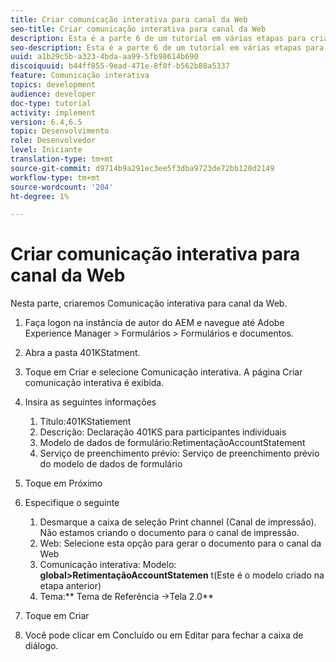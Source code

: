 ```yaml
---
title: Criar comunicação interativa para canal da Web
seo-title: Criar comunicação interativa para canal da Web
description: Esta é a parte 6 de um tutorial em várias etapas para criar seu primeiro documento de comunicações interativas. Nesta parte, criaremos Comunicação interativa para canal da Web.
seo-description: Esta é a parte 6 de um tutorial em várias etapas para criar seu primeiro documento de comunicações interativas. Nesta parte, criaremos Comunicação interativa para canal da Web.
uuid: a1b29c5b-a323-4bda-aa99-5fb98614b690
discoiquuid: b44ff855-9ead-471e-8f0f-b562b88a5337
feature: Comunicação interativa
topics: development
audience: developer
doc-type: tutorial
activity: implement
version: 6.4,6.5
topic: Desenvolvimento
role: Desenvolvedor
level: Iniciante
translation-type: tm+mt
source-git-commit: d9714b9a291ec3ee5f3dba9723de72bb120d2149
workflow-type: tm+mt
source-wordcount: '204'
ht-degree: 1%

---
```



# Criar comunicação interativa para canal da Web

Nesta parte, criaremos Comunicação interativa para canal da Web.

1. Faça logon na instância de autor do AEM e navegue até Adobe Experience Manager > Formulários > Formulários e documentos.
1. Abra a pasta 401KStatment.
1. Toque em Criar e selecione Comunicação interativa. A página Criar comunicação interativa é exibida.
1. Insira as seguintes informações

   1. Título:401KStatiement
   1. Descrição: Declaração 401KS para participantes individuais
   1. Modelo de dados de formulário:RetimentaçãoAccountStatement
   1. Serviço de preenchimento prévio: Serviço de preenchimento prévio do modelo de dados de formulário

1. Toque em Próximo
1. Especifique o seguinte

   1. Desmarque a caixa de seleção Print channel (Canal de impressão). Não estamos criando o documento para o canal de impressão.
   1. Web: Selecione esta opção para gerar o documento para o canal da Web
   1. Comunicação interativa: Modelo: **global>RetimentaçãoAccountStatemen** t(Este é o modelo criado na etapa anterior)
   1. Tema:** Tema de Referência ->Tela 2.0**

1. Toque em Criar
1. Você pode clicar em Concluído ou em Editar para fechar a caixa de diálogo.


